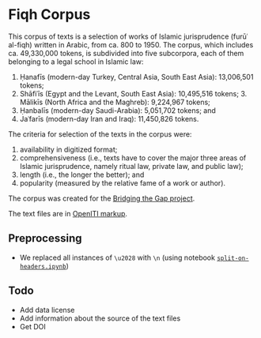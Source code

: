 # Fiqh Corpus

This corpus of texts is a selection of works of Islamic jurisprudence (furūʿ al-fiqh) written in Arabic, from ca. 800 to 1950. The corpus, which includes ca. 49,330,000 tokens, is subdivided into five subcorpora, each of them belonging to a legal school in Islamic law:

1. Ḥanafīs (modern-day Turkey, Central Asia, South East Asia): 13,006,501 tokens;
2. Shāfiʿīs (Egypt and the Levant, South East Asia): 10,495,516 tokens; 3. Mālikīs (North Africa and the Maghreb): 9,224,967 tokens;
4. Ḥanbalīs (modern-day Saudi-Arabia): 5,051,702 tokens; and
5. Jaʿfarīs (modern-day Iran and Iraq): 11,450,826 tokens.

The criteria for selection of the texts in the corpus were:

1. availability in digitized format;
2. comprehensiveness (i.e., texts have to cover the major three areas of Islamic jurisprudence, namely ritual law, private law, and public law);
3. length (i.e., the longer the better); and
4. popularity (measured by the relative fame of a work or author).

The corpus was created for the [Bridging the Gap project](https://www.esciencecenter.nl/project/bridging-the-gap).

The text files are in [OpenITI markup](https://alraqmiyyat.github.io/mARkdown/). 

## Preprocessing

* We replaced all instances of `\u2028` with `\n` (using notebook [`split-on-headers.ipynb`](https://github.com/arabic-digital-humanities/adhtools/blob/master/notebooks/split-on-headers.ipynb))

## Todo

* Add data license
* Add information about the source of the text files
* Get DOI
